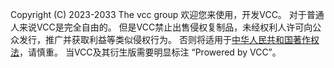 Copyright (C) 2023-2033 The vcc group
欢迎您来使用，开发VCC。
对于普通人来说VCC是完全自由的。
但是VCC禁止出售侵权复制品，未经权利人许可向公众发行，推广并获取利益等类似侵权行为。
否则将适用于[中华人民共和国著作权法](Copyright%20Law%20of%20CN.pdf)，请慎重。
当VCC及其衍生版需要明显标注 “Prowered by VCC”。
